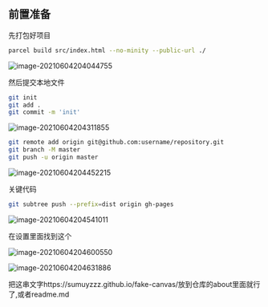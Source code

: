 ## 前置准备

先打包好项目

```bash
parcel build src/index.html --no-minity --public-url ./

```

![image-20210604204044755](C:\Users\Administrator\AppData\Roaming\Typora\typora-user-images\image-20210604204044755.png)

然后提交本地文件

````bash
git init 
git add .
git commit -m 'init'
````



![image-20210604204311855](C:\Users\Administrator\AppData\Roaming\Typora\typora-user-images\image-20210604204311855.png)

```bash
git remote add origin git@github.com:username/repository.git
git branch -M master
git push -u origin master
```

![image-20210604204452215](C:\Users\Administrator\AppData\Roaming\Typora\typora-user-images\image-20210604204452215.png)

关键代码

```bash
git subtree push --prefix=dist origin gh-pages
```

![image-20210604204541011](C:\Users\Administrator\AppData\Roaming\Typora\typora-user-images\image-20210604204541011.png)

在设置里面找到这个

![image-20210604204600550](C:\Users\Administrator\AppData\Roaming\Typora\typora-user-images\image-20210604204600550.png)

![image-20210604204631886](C:\Users\Administrator\AppData\Roaming\Typora\typora-user-images\image-20210604204631886.png)

把这串文字https://sumuyzzz.github.io/fake-canvas/放到仓库的about里面就行了,或者readme.md

